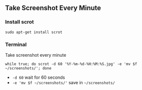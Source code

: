 ## Take Screenshot Every Minute

### Install scrot

```
sudo apt-get install scrot
```

### Terminal

Take screenshot every minute
``` 
while true; do scrot -d 60 '%Y-%m-%d-%H:%M:%S.jpg' -e 'mv $f ~/screenshots/'; done
```
- `-d 60` wait for 60 seconds
- `-e 'mv $f ~/screenshots/'` save in `~/screenshots/`
